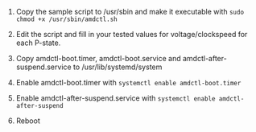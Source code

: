 1. Copy the sample script to /usr/sbin and make it executable with `sudo chmod +x /usr/sbin/amdctl.sh`

2. Edit the script and fill in your tested values for voltage/clockspeed for each P-state.

3. Copy amdctl-boot.timer, amdctl-boot.service and amdctl-after-suspend.service to
    /usr/lib/systemd/system

4. Enable amdctl-boot.timer with
    `systemctl enable amdctl-boot.timer`

5. Enable amdctl-after-suspend.service with
    `systemctl enable amdctl-after-suspend`

6. Reboot

